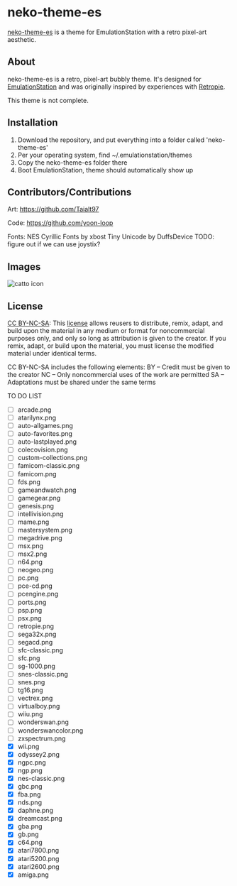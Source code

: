 # neko-theme-es

[neko-theme-es](https://github.com/Taialt97/Retropie-Neko-Theme) is a theme for EmulationStation with a retro pixel-art aesthetic.

## About

neko-theme-es is a retro, pixel-art bubbly theme. It's designed for [EmulationStation](https://emulationstation.org) and was originally inspired by experiences with [Retropie](https://retropie.org.uk).

This theme is not complete.

## Installation

1. Download the repository, and put everything into a folder called 'neko-theme-es'
2. Per your operating system, find ~/.emulationstation/themes
3. Copy the neko-theme-es folder there
4. Boot EmulationStation, theme should automatically show up

## Contributors/Contributions

Art:
https://github.com/Taialt97

Code:
https://github.com/yoon-loop

Fonts:
NES Cyrillic Fonts by xbost
Tiny Unicode by DuffsDevice
TODO: figure out if we can use joystix?

## Images

![catto icon ](https://user-images.githubusercontent.com/45160819/116811577-d25e5e80-ab52-11eb-953a-5af1612002b6.png)

## License

[CC BY-NC-SA](https://creativecommons.org/licenses/by-nc-sa/4.0/): This [license](https://creativecommons.org/licenses/by-nc-sa/4.0/legalcode) allows reusers to distribute, remix, adapt, and build upon the material in any medium or format for noncommercial purposes only, and only so long as attribution is given to the creator. If you remix, adapt, or build upon the material, you must license the modified material under identical terms.

CC BY-NC-SA includes the following elements:
BY  – Credit must be given to the creator
NC  – Only noncommercial uses of the work are permitted
SA  – Adaptations must be shared under the same terms

TO DO LIST 
- [ ] arcade.png
- [ ] atarilynx.png
- [ ] auto-allgames.png
- [ ] auto-favorites.png
- [ ] auto-lastplayed.png
- [ ] colecovision.png
- [ ] custom-collections.png
- [ ] famicom-classic.png
- [ ] famicom.png
- [ ] fds.png
- [ ] gameandwatch.png
- [ ] gamegear.png
- [ ] genesis.png
- [ ] intellivision.png
- [ ] mame.png
- [ ] mastersystem.png
- [ ] megadrive.png
- [ ] msx.png
- [ ] msx2.png
- [ ] n64.png
- [ ] neogeo.png
- [ ] pc.png
- [ ] pce-cd.png
- [ ] pcengine.png
- [ ] ports.png
- [ ] psp.png
- [ ] psx.png
- [ ] retropie.png
- [ ] sega32x.png
- [ ] segacd.png
- [ ] sfc-classic.png
- [ ] sfc.png
- [ ] sg-1000.png
- [ ] snes-classic.png
- [ ] snes.png
- [ ] tg16.png
- [ ] vectrex.png
- [ ] virtualboy.png
- [ ] wiiu.png
- [ ] wonderswan.png
- [ ] wonderswancolor.png
- [ ] zxspectrum.png
- [x] wii.png
- [x] odyssey2.png
- [x] ngpc.png
- [x] ngp.png
- [x] nes-classic.png
- [x] gbc.png
- [x] fba.png
- [x] nds.png
- [x] daphne.png
- [x] dreamcast.png
- [x] gba.png
- [x] gb.png
- [x] c64.png
- [x] atari7800.png
- [x] atari5200.png
- [x] atari2600.png
- [x] amiga.png
